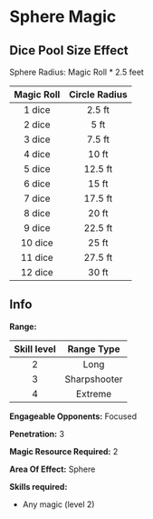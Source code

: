 # Sphere Magic

## Dice Pool Size Effect

Sphere Radius: Magic Roll * 2.5 feet

| Magic Roll | Circle Radius |
| :--------: | :-----------: |
|   1 dice   |    2.5 ft    |
|   2 dice   |     5 ft     |
|   3 dice   |    7.5 ft    |
|   4 dice   |     10 ft     |
|   5 dice   |    12.5 ft    |
|   6 dice   |     15 ft     |
|   7 dice   |    17.5 ft    |
|   8 dice   |     20 ft     |
|   9 dice   |    22.5 ft    |
|  10 dice  |     25 ft     |
|  11 dice  |    27.5 ft    |
|  12 dice  |     30 ft     |

## Info

**Range:**

| Skill level |  Range Type  |
| :---------: | :----------: |
|      2      |     Long     |
|      3      | Sharpshooter |
|      4      |   Extreme   |

**Engageable Opponents:** Focused

**Penetration:** 3

**Magic Resource Required:** 2

**Area Of Effect:** Sphere

**Skills required:**

- Any magic (level 2)
